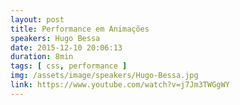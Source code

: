 ```yaml
---
layout: post
title: Performance em Animações
speakers: Hugo Bessa
date: 2015-12-10 20:06:13
duration: 8min
tags: [ css, performance ]
img: /assets/image/speakers/Hugo-Bessa.jpg
link: https://www.youtube.com/watch?v=j7Jm3TWGgWY
---
```

